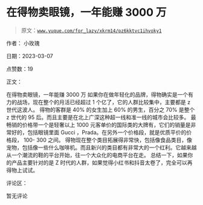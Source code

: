 # 在得物卖眼镜，一年能赚 3000 万

> 原文：[`www.yuque.com/for_lazy/xkrm14/pz6kktvc1ihvoky1`](https://www.yuque.com/for_lazy/xkrm14/pz6kktvc1ihvoky1)



作者： 小玫瑰 

日期：2023-03-07 

点赞数：19 

正文： 

在得物卖眼镜，一年能赚 3000 万 如果你在做年轻化的品牌，得物确实是一个有力的战场，现在整个的月活已经超过 1 个亿了，它的人群比较集中，主要都是 z 世代这波人。 得物的客群是 40% 的女生加上 60% 的男生，百分之 70% 是整个 z 世代的 95 后。而且主要是在北上广深这种超一线和准一线的城市会比较多。 最畅销的价格带一个是轻奢以上 1000 元客单价的国际类的大牌有，它们的销量是非常好的，包括眼镜里面 Gucci ，Prada。在另外一个价格段，就是优质平价的价格段， 100- 300 之间。 得物现在整个类目拓展得非常快，包括像食品类目，像宠物，包括像一些什么咖啡机。而且新兴的类目都有非常大的一个红利。它越来越从一个潮流的鞋的平台开始，往一个大众化的电商平台在走。 总结一下，如果你的产品主要针对的是 Z 时代的人群，如果觉得小红书和抖音太卷了，完全可以再得物上试试。 

评论区： 

暂无评论 

